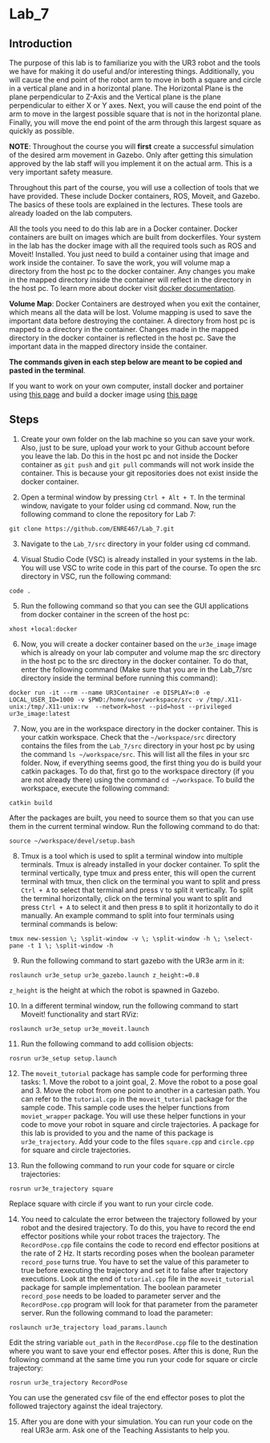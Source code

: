 # Lab_7

## Introduction

The purpose of this lab is to familiarize you with the UR3 robot and the tools we have for making it do useful and/or interesting things. Additionally, you will cause the end point of the robot arm to move in both a square and circle in a vertical plane and in a horizontal plane. The Horizontal Plane is the plane perpendicular to Z-Axis and the Vertical plane is the plane perpendicular to either X or Y axes. Next, you will cause the end point of the arm to move in the largest possible square that is not in the horizontal plane. Finally, you will move the end point of the arm through this largest square as quickly as possible.

**NOTE**: Throughout the course you will **first** create a successful simulation of the desired arm movement in Gazebo. Only after getting this simulation approved by the lab staff will you implement it on the actual arm. This is a very important safety measure.

Throughout this part of the course, you will use a collection of tools that we have provided. These include Docker containers, ROS, Moveit, and Gazebo. The basics of these tools are explained in the lectures. These tools are already loaded on the lab computers.

All the tools you need to do this lab are in a Docker container. Docker containers are built on images which are built from dockerfiles. Your system in the lab has the docker image with all the required tools such as ROS and Moveit! Installed. You just need to build a container using that image and work inside the container. To save the work, you will volume map a directory from the host pc to the docker container. Any changes you make in the mapped directory inside the container will reflect in the directory in the host pc. To learn more about docker visit [docker documentation](https://docs.docker.com/).

**Volume Map**: Docker Containers are destroyed when you exit the container, which means all the data will be lost. Volume mapping is used to save the important data before destroying the container. A directory from host pc is mapped to a directory in the container. Changes made in the mapped directory in the docker container is reflected in the host pc. Save the important data in the mapped directory inside the container.

**The commands given in each step below are meant to be copied and pasted in the terminal**.

If you want to work on your own computer, install docker and portainer using [this page](https://github.com/ENRE467/Getting_Started/wiki/Installing-Docker-and-Portainer) and build a docker image using [this page](https://github.com/ENRE467/Getting_Started/wiki/Building-a-Docker-Image)

## Steps

1. Create your own folder on the lab machine so you can save your work. Also, just to be sure, upload your work to your Github account before you leave the lab. Do this in the host pc and not inside the Docker container as `git push` and `git pull` commands will not work inside the container. This is because your git repositories does not exist inside the docker container.

2. Open a terminal window by pressing `Ctrl + Alt + T`. In the terminal window, navigate to your folder using cd command. Now, run the following command to clone the repository for Lab 7:

```console
git clone https://github.com/ENRE467/Lab_7.git
```

3. Navigate to the `Lab_7/src` directory in your folder using cd command.

4. Visual Studio Code (VSC) is already installed in your systems in the lab. You will use VSC to write code in this part of the course. To open the src directory in VSC, run the following command:

```console
code .
```

5. Run the following command so that you can see the GUI applications from docker container in the screen of the host pc:

```console
xhost +local:docker
```

6. Now, you will create a docker container based on the `ur3e_image` image which is already on your lab computer and volume map the src directory in the host pc to the src directory in the docker container. To do that, enter the following command (Make sure that you are in the Lab_7/src directory inside the terminal before running this command):

```console
docker run -it --rm --name UR3Container -e DISPLAY=:0 -e LOCAL_USER_ID=1000 -v $PWD:/home/user/workspace/src -v /tmp/.X11-unix:/tmp/.X11-unix:rw  --network=host --pid=host --privileged ur3e_image:latest
```

7. Now, you are in the workspace directory in the docker container. This is your catkin workspace. Check that the `~/workspace/src` directory contains the files from the `Lab_7/src` directory in your host pc by using the command `ls ~/workspace/src`. This will list all the files in your src folder. Now, if everything seems good, the first thing you do is build your catkin packages. To do that, first go to the workspace directory (if you are not already there) using the command `cd ~/workspace`. To build the workspace, execute the following command:

```console
catkin build
```

After the packages are built, you need to source them so that you can use them in the current terminal window. Run the following command to do that:

```console
source ~/workspace/devel/setup.bash
```

8. Tmux is a tool which is used to split a terminal window into multiple terminals. Tmux is already installed in your docker container. To split the terminal vertically, type tmux and press enter, this will open the current terminal with tmux, then click on the terminal you want to split and press `Ctrl + A` to select that terminal and press `V` to split it vertically. To split the terminal horizontally, click on the terminal you want to split and press `Ctrl + A` to select it and then press `B` to split it horizontally to do it manually. 
An example command to split into four terminals using terminal commands is below:

```console
tmux new-session \; \split-window -v \; \split-window -h \; \select-pane -t 1 \; \split-window -h
```

9. Run the following command to start gazebo with the UR3e arm in it:

```console
roslaunch ur3e_setup ur3e_gazebo.launch z_height:=0.8
```

`z_height` is the height at which the robot is spawned in Gazebo.

10. In a different terminal window, run the following command to start Moveit! functionality and start RViz:

```console
roslaunch ur3e_setup ur3e_moveit.launch
```

11. Run the following command to add collision objects:

```console
rosrun ur3e_setup setup.launch
```

12. The `moveit_tutorial` package has sample code for performing three tasks: 1. Move the robot to a joint goal, 2. Move the robot to a pose goal and 3. Move the robot from one point to another in a cartesian path. You can refer to the `tutorial.cpp` in the `moveit_tutorial` package for the sample code. This sample code uses the helper functions from `moviet_wrapper` package. You will use these helper functions in your code to move your robot in square and circle trajectories. A package for this lab is provided to you and the name of this package is `ur3e_trajectory`. Add your code to the files `square.cpp` and `circle.cpp` for square and circle trajectories.

13. Run the following command to run your code for square or circle trajectories:

```console
rosrun ur3e_trajectory square 
```

Replace square with circle if you want to run your circle code.

14. You need to calculate the error between the trajectory followed by your robot and the desired trajectory. To do this, you have to record the end effector positions while your robot traces the trajectory. The `RecordPose.cpp` file contains the code to record end effector positions at the rate of 2 Hz. It starts recording poses when the boolean parameter `record_pose` turns true. You have to set the value of this parameter to true before executing the trajectory and set it to false after trajectory executions. Look at the end of `tutorial.cpp` file in the `moveit_tutorial` package for sample implementation. The boolean parameter `record_pose` needs to be loaded to parameter server and the `RecordPose.cpp` program will look for that parameter from the parameter server. Run the following command to load the parameter:

```console
roslaunch ur3e_trajectory load_params.launch
```
Edit the string variable `out_path` in the `RecordPose.cpp` file to the destination where you want to save your end effector poses. After this is done, Run the following command at the same time you run your code for square or circle trajectory:

```console
rosrun ur3e_trajectory RecordPose
```

You can use the generated csv file of the end effector poses to plot the followed trajectory against the ideal trajectory.

15. After you are done with your simulation. You can run your code on the real UR3e arm. Ask one of the Teaching Assistants to help you.

